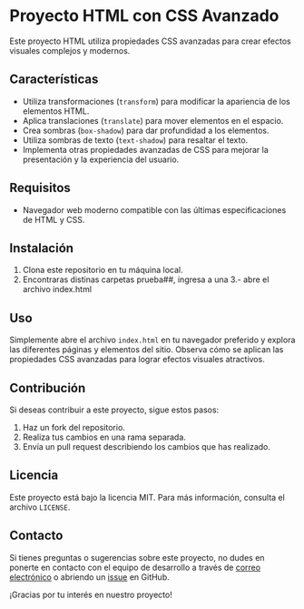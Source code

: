 # Proyecto HTML con CSS Avanzado

Este proyecto HTML utiliza propiedades CSS avanzadas para crear efectos visuales complejos y modernos.

## Características

- Utiliza transformaciones (`transform`) para modificar la apariencia de los elementos HTML.
- Aplica translaciones (`translate`) para mover elementos en el espacio.
- Crea sombras (`box-shadow`) para dar profundidad a los elementos.
- Utiliza sombras de texto (`text-shadow`) para resaltar el texto.
- Implementa otras propiedades avanzadas de CSS para mejorar la presentación y la experiencia del usuario.

## Requisitos

- Navegador web moderno compatible con las últimas especificaciones de HTML y CSS.

## Instalación

1. Clona este repositorio en tu máquina local.
2. Encontraras distinas carpetas prueba##, ingresa a una 
3.- abre el archivo index.html

## Uso

Simplemente abre el archivo `index.html` en tu navegador preferido y explora las diferentes páginas y elementos del sitio. Observa cómo se aplican las propiedades CSS avanzadas para lograr efectos visuales atractivos.

## Contribución

Si deseas contribuir a este proyecto, sigue estos pasos:

1. Haz un fork del repositorio.
2. Realiza tus cambios en una rama separada.
3. Envía un pull request describiendo los cambios que has realizado.

## Licencia

Este proyecto está bajo la licencia MIT. Para más información, consulta el archivo `LICENSE`.

## Contacto

Si tienes preguntas o sugerencias sobre este proyecto, no dudes en ponerte en contacto con el equipo de desarrollo a través de [correo electrónico](mailto:ejemplo@correo.com) o abriendo un [issue](https://github.com/ejemplo/proyecto-html-css/issues) en GitHub.

¡Gracias por tu interés en nuestro proyecto!
